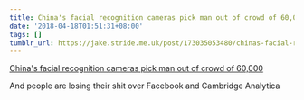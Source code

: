 ```yaml
---
title: China's facial recognition cameras pick man out of crowd of 60,000
date: '2018-04-18T01:51:31+08:00'
tags: []
tumblr_url: https://jake.stride.me.uk/post/173035053480/chinas-facial-recognition-cameras-pick-man-out-of
---
```

[China's facial recognition cameras pick man out of crowd of 60,000](https://buff.ly/2GZAZiS)  

And people are losing their shit over Facebook and Cambridge Analytica
